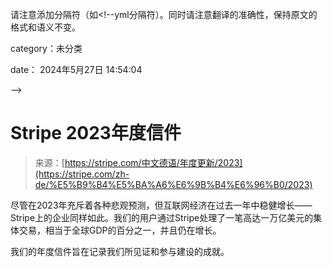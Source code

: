 请注意添加分隔符（如<!--yml分隔符）。同时请注意翻译的准确性，保持原文的格式和语义不变。

category：未分类

date： 2024年5月27日 14:54:04

-->

# Stripe 2023年度信件

> 来源：[https://stripe.com/中文德语/年度更新/2023](https://stripe.com/zh-de/%E5%B9%B4%E5%BA%A6%E6%9B%B4%E6%96%B0/2023)

尽管在2023年充斥着各种悲观预测，但互联网经济在过去一年中稳健增长——Stripe上的企业同样如此。我们的用户通过Stripe处理了一笔高达一万亿美元的集体交易，相当于全球GDP的百分之一，并且仍在增长。

我们的年度信件旨在记录我们所见证和参与建设的成就。
